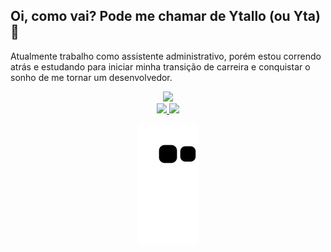 ## Oi, como vai? Pode me chamar de Ytallo (ou Yta) 👋
Atualmente trabalho como assistente administrativo, porém estou correndo atrás e estudando para iniciar minha transição de carreira e conquistar o sonho de me tornar um desenvolvedor.


  <div align="center">
      <a href="https://www.linkedin.com/in/ytallobruno/" target="_blank"><img src="https://img.shields.io/badge/-LinkedIn-%230077B5?style=for-the-badge&logo=linkedin&logoColor=white" target="_blank"></a> <!--[meu linkedin]-->
  </div>  

  <div align="center">
    <a href="https://github.com/ytallobruno">
      <!--[ytallo github stats]-->  <img height="140em" src="https://github-readme-stats.vercel.app/api?username=ytallobruno&show_icons=true"/>
      <!--[ytallo github langs]-->  <img height="140em" src="https://github-readme-stats.vercel.app/api/top-langs/?username=ytallobruno&layout=compact"/>
  </div>

  <div align="center">
    
   ![Snake animation](https://github.com/ytallobruno/ytallobruno/blob/output/github-contribution-grid-snake.svg)

  </div>

  
